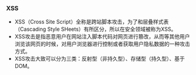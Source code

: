 ### XSS
- XSS（Cross Site Script）全称是跨站脚本攻击，为了和层叠样式表（Cascading Style SHeets）有所区分，所以在安全领域被称为XSS。
- XSS攻击是指恶意用户在网站注入脚本代码对网页进行篡改，从而等其他用户浏览该网页的时候，对用户浏览器进行控制或者获取用户隐私数据的一种攻击方式。
- XSS攻击大致可以分为三类：反射型（非持久型）、存储型（持久型）、基于DOM。